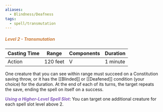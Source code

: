 ```yaml
---
aliases:
  - Blindness/Deafness
tags:
  - spell/transmutation
---
```

##### *<span style="color:rgb(203, 123, 55)">Level 2 - Transmutation</span>*

| Casting Time | Range    | Components | Duration |
| ------------ | -------- | ---------- | -------- |
| Action       | 120 feet | V          | 1 minute |


One creature that you can see within range must succeed on a Constitution saving throw, or it has the [[Blinded]] or [[Deafened]] condition (your choice) for the duration. At the end of each of its turns, the target repeats the save, ending the spell on itself on a success.  

***<span style="color:rgb(134, 93, 187)">Using a Higher-Level Spell Slot</span>***: You can target one additional creature for each spell slot level above 2.